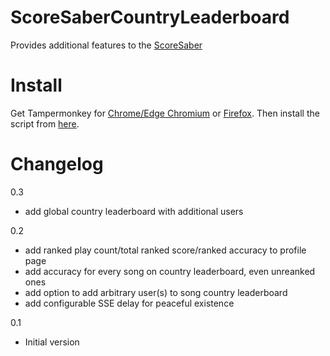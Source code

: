# ScoreSaberCountryLeaderboard
Provides additional features to the [ScoreSaber](https://scoresaber.com)

# Install
Get Tampermonkey for [Chrome/Edge Chromium](https://chrome.google.com/webstore/detail/tampermonkey/dhdgffkkebhmkfjojejmpbldmpobfkfo) or [Firefox](https://addons.mozilla.org/firefox/addon/tampermonkey/). Then install the script from [here](https://github.com/motzel/ScoreSaberCountryLeaderboard/raw/master/ss_country_leaderboard.user.js).

# Changelog
0.3
 - add global country leaderboard with additional users

0.2
 - add ranked play count/total ranked score/ranked accuracy to profile page
 - add accuracy for every song on country leaderboard, even unreanked ones
 - add option to add arbitrary user(s) to song country leaderboard
 - add configurable SSE delay for peaceful existence

0.1
 - Initial version